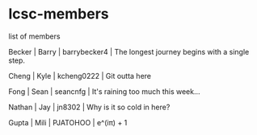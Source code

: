 # lcsc-members
list of members

Becker | Barry | barrybecker4 | The longest journey begins with a single step.

Cheng | Kyle | kcheng0222 | Git outta here

Fong | Sean | seancnfg | It's raining too much this week...

Nathan | Jay | jn8302 | Why is it so cold in here?

Gupta | Mili | PJATOHOO | e^(iπ) + 1
